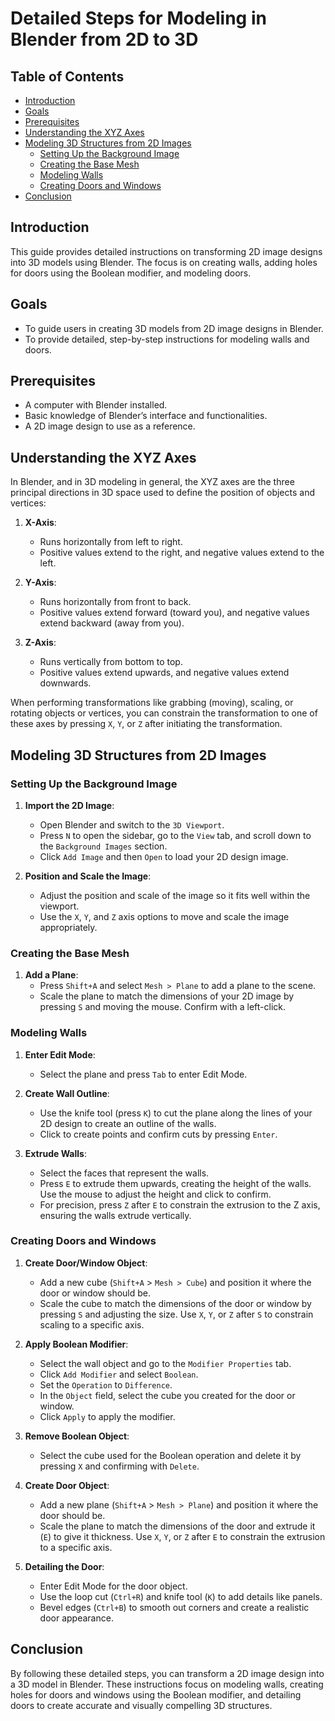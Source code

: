 # Detailed Steps for Modeling in Blender from 2D to 3D

## Table of Contents
- [Introduction](#introduction)
- [Goals](#goals)
- [Prerequisites](#prerequisites)
- [Understanding the XYZ Axes](#understanding-the-xyz-axes)
- [Modeling 3D Structures from 2D Images](#modeling-3d-structures-from-2d-images)
  - [Setting Up the Background Image](#setting-up-the-background-image)
  - [Creating the Base Mesh](#creating-the-base-mesh)
  - [Modeling Walls](#modeling-walls)
  - [Creating Doors and Windows](#creating-doors-and-windows)
- [Conclusion](#conclusion)

## Introduction
This guide provides detailed instructions on transforming 2D image designs into 3D models using Blender. The focus is on creating walls, adding holes for doors using the Boolean modifier, and modeling doors.

## Goals
- To guide users in creating 3D models from 2D image designs in Blender.
- To provide detailed, step-by-step instructions for modeling walls and doors.

## Prerequisites
- A computer with Blender installed.
- Basic knowledge of Blender’s interface and functionalities.
- A 2D image design to use as a reference.

## Understanding the XYZ Axes
In Blender, and in 3D modeling in general, the XYZ axes are the three principal directions in 3D space used to define the position of objects and vertices:

1. **X-Axis**:
   - Runs horizontally from left to right.
   - Positive values extend to the right, and negative values extend to the left.

2. **Y-Axis**:
   - Runs horizontally from front to back.
   - Positive values extend forward (toward you), and negative values extend backward (away from you).

3. **Z-Axis**:
   - Runs vertically from bottom to top.
   - Positive values extend upwards, and negative values extend downwards.

When performing transformations like grabbing (moving), scaling, or rotating objects or vertices, you can constrain the transformation to one of these axes by pressing `X`, `Y`, or `Z` after initiating the transformation.

## Modeling 3D Structures from 2D Images

### Setting Up the Background Image
1. **Import the 2D Image**:
   - Open Blender and switch to the `3D Viewport`.
   - Press `N` to open the sidebar, go to the `View` tab, and scroll down to the `Background Images` section.
   - Click `Add Image` and then `Open` to load your 2D design image.

2. **Position and Scale the Image**:
   - Adjust the position and scale of the image so it fits well within the viewport.
   - Use the `X`, `Y`, and `Z` axis options to move and scale the image appropriately.

### Creating the Base Mesh
1. **Add a Plane**:
   - Press `Shift+A` and select `Mesh > Plane` to add a plane to the scene.
   - Scale the plane to match the dimensions of your 2D image by pressing `S` and moving the mouse. Confirm with a left-click.

### Modeling Walls
1. **Enter Edit Mode**:
   - Select the plane and press `Tab` to enter Edit Mode.

2. **Create Wall Outline**:
   - Use the knife tool (press `K`) to cut the plane along the lines of your 2D design to create an outline of the walls.
   - Click to create points and confirm cuts by pressing `Enter`.

3. **Extrude Walls**:
   - Select the faces that represent the walls.
   - Press `E` to extrude them upwards, creating the height of the walls. Use the mouse to adjust the height and click to confirm.
   - For precision, press `Z` after `E` to constrain the extrusion to the Z axis, ensuring the walls extrude vertically.

### Creating Doors and Windows
1. **Create Door/Window Object**:
   - Add a new cube (`Shift+A` > `Mesh > Cube`) and position it where the door or window should be.
   - Scale the cube to match the dimensions of the door or window by pressing `S` and adjusting the size. Use `X`, `Y`, or `Z` after `S` to constrain scaling to a specific axis.

2. **Apply Boolean Modifier**:
   - Select the wall object and go to the `Modifier Properties` tab.
   - Click `Add Modifier` and select `Boolean`.
   - Set the `Operation` to `Difference`.
   - In the `Object` field, select the cube you created for the door or window.
   - Click `Apply` to apply the modifier.

3. **Remove Boolean Object**:
   - Select the cube used for the Boolean operation and delete it by pressing `X` and confirming with `Delete`.

4. **Create Door Object**:
   - Add a new plane (`Shift+A` > `Mesh > Plane`) and position it where the door should be.
   - Scale the plane to match the dimensions of the door and extrude it (`E`) to give it thickness. Use `X`, `Y`, or `Z` after `E` to constrain the extrusion to a specific axis.

5. **Detailing the Door**:
   - Enter Edit Mode for the door object.
   - Use the loop cut (`Ctrl+R`) and knife tool (`K`) to add details like panels.
   - Bevel edges (`Ctrl+B`) to smooth out corners and create a realistic door appearance.

## Conclusion
By following these detailed steps, you can transform a 2D image design into a 3D model in Blender. These instructions focus on modeling walls, creating holes for doors and windows using the Boolean modifier, and detailing doors to create accurate and visually compelling 3D structures.
